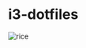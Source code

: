 # i3-dotfiles
![rice](https://user-images.githubusercontent.com/79630556/230014536-215b40b3-600b-4b37-aad5-452f5ff085a0.png)
